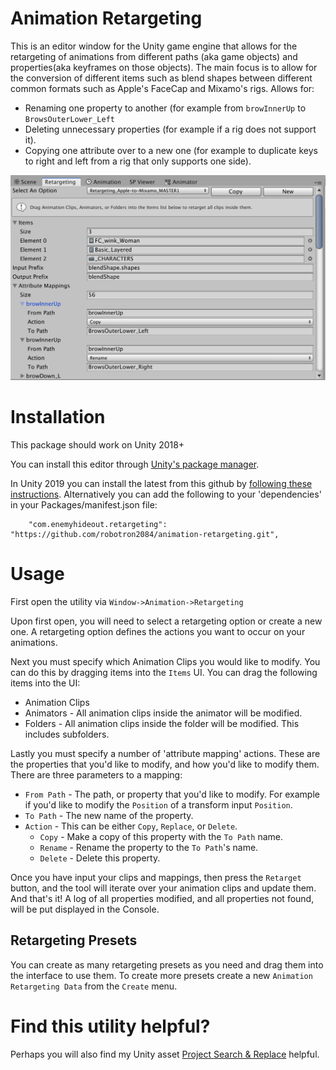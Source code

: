 # Animation Retargeting

This is an editor window for the Unity game engine that allows for the retargeting of animations from different paths (aka game objects) and properties(aka keyframes on those objects). The main focus is to allow for the conversion of different items such as blend shapes between different common formats such as Apple's FaceCap and Mixamo's rigs. Allows for:
 * Renaming one property to another (for example from `browInnerUp` to `BrowsOuterLower_Left`
 * Deleting unnecessary properties (for example if a rig does not support it).
 * Copying one attribute over to a new one (for example to duplicate keys to right and left from a rig that only supports one side).

![Screenshot](screenshot.png) 
 
# Installation

This package should work on Unity 2018+

You can install this editor through [Unity's package manager](https://docs.unity3d.com/Packages/com.unity.package-manager-ui@1.8/manual/index.html). 

In Unity 2019 you can install the latest from this github by [following these instructions](https://docs.unity3d.com/Manual/upm-ui-giturl.html). 
Alternatively you can add the following to your 'dependencies' in your Packages/manifest.json file:

```
    "com.enemyhideout.retargeting": "https://github.com/robotron2084/animation-retargeting.git",
```

# Usage

First open the utility via `Window->Animation->Retargeting`

Upon first open, you will need to select a retargeting option or create a new one. A retargeting option defines the actions you want to occur on your animations.

Next you must specify which Animation Clips you would like to modify. You can do this by dragging items into the `Items` UI. You can drag the following items into the UI:
  * Animation Clips
  * Animators - All animation clips inside the animator will be modified.
  * Folders - All animation clips inside the folder will be modified. This includes subfolders.

Lastly you must specify a number of 'attribute mapping' actions. These are the properties that you'd like to modify, and how you'd like to modify them. There are three parameters to a mapping:
  * `From Path` - The path, or property that you'd like to modify. For example if you'd like to modify the `Position` of a transform input `Position`.
  * `To Path` - The new name of the property.
  * `Action` - This can be either `Copy`, `Replace`, or `Delete`.
    * `Copy` - Make a copy of this property with the `To Path` name.
    * `Rename` - Rename the property to the `To Path`'s name.
    * `Delete` - Delete this property.

Once you have input your clips and mappings, then press the `Retarget` button, and the tool will iterate over your animation clips and update them. And that's it! A log of all properties modified, and all properties not found, will be put displayed in the Console.

## Retargeting Presets
  You can create as many retargeting presets as you need and drag them into the interface to use them. To create more presets create a new `Animation Retargeting Data` from the `Create` menu.

# Find this utility helpful? 

Perhaps you will also find my Unity asset [Project Search & Replace](https://assetstore.unity.com/packages/tools/utilities/project-search-replace-55680) helpful.
